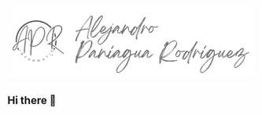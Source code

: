 
[![logo](https://github.com/AlejandroRodriguez1998/AlejandroRodriguez1998/blob/main/logo.png)](https://github.com/AlejandroRodriguez1998/AlejandroRodriguez1998/blob/main/logo.png)

## Hi there 👋

<!--
**AlejandroRodriguez1998/AlejandroRodriguez1998** is a ✨ _special_ ✨ repository because its `README.md` (this file) appears on your GitHub profile.

Here are some ideas to get you started:

- 🔭 I’m currently working on ...
- 🌱 I’m currently learning ...
- 👯 I’m looking to collaborate on ...
- 🤔 I’m looking for help with ...
- 💬 Ask me about ...
- 📫 How to reach me: ...
- 😄 Pronouns: ...
- ⚡ Fun fact: ...
-->
